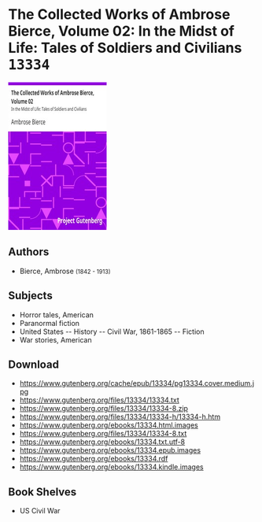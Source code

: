 # The Collected Works of Ambrose Bierce, Volume 02: In the Midst of Life: Tales of Soldiers and Civilians <kbd>13334</kbd>

![](./cover.medium.jpg "")

## Authors


 - Bierce, Ambrose <small>(1842 - 1913)</small>

## Subjects


 - Horror tales, American
 - Paranormal fiction
 - United States -- History -- Civil War, 1861-1865 -- Fiction
 - War stories, American

## Download


 - https://www.gutenberg.org/cache/epub/13334/pg13334.cover.medium.jpg
 - https://www.gutenberg.org/files/13334/13334.txt
 - https://www.gutenberg.org/files/13334/13334-8.zip
 - https://www.gutenberg.org/files/13334/13334-h/13334-h.htm
 - https://www.gutenberg.org/ebooks/13334.html.images
 - https://www.gutenberg.org/files/13334/13334-8.txt
 - https://www.gutenberg.org/ebooks/13334.txt.utf-8
 - https://www.gutenberg.org/ebooks/13334.epub.images
 - https://www.gutenberg.org/ebooks/13334.rdf
 - https://www.gutenberg.org/ebooks/13334.kindle.images

## Book Shelves


 - US Civil War
